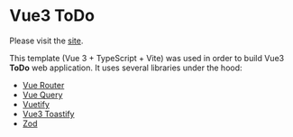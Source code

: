 # Vue3 **ToDo**

Please visit the [site](https://meek-smakager-b3782d.netlify.app/).

This template (Vue 3 + TypeScript + Vite) was used in order to build Vue3 **ToDo** web application. It uses several libraries under the hood:

- [Vue Router](https://router.vuejs.org/)
- [Vue Query](https://vue-query.vercel.app/)
- [Vuetify](https://vuetifyjs.com/)
- [Vue3 Toastify](https://vue3-toastify.js-bridge.com/)
- [Zod](https://zod.dev/)
